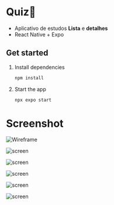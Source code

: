 # Quiz👋
- Aplicativo de estudos **Lista** e **detalhes**
- React Native + Expo


## Get started

1. Install dependencies

   ```bash
   npm install
   ```

2. Start the app

   ```bash
   npx expo start
   ```
# Screenshot
![Wireframe](./assets/images/Captura%20de%20tela%202025-08-19%20160337.png)

![screen](./assets/images/Captura%20de%20tela%202025-08-19%20160400.png)

![screen](./assets/images/Captura%20de%20tela%202025-08-19%20160412.png)

![screen](./assets/images/Captura%20de%20tela%202025-08-19%20160424.png)

![screen](./assets/images/Captura%20de%20tela%202025-08-19%20160501.png)

![screen](./assets/images/Captura%20de%20tela%202025-08-19%20160520.png)